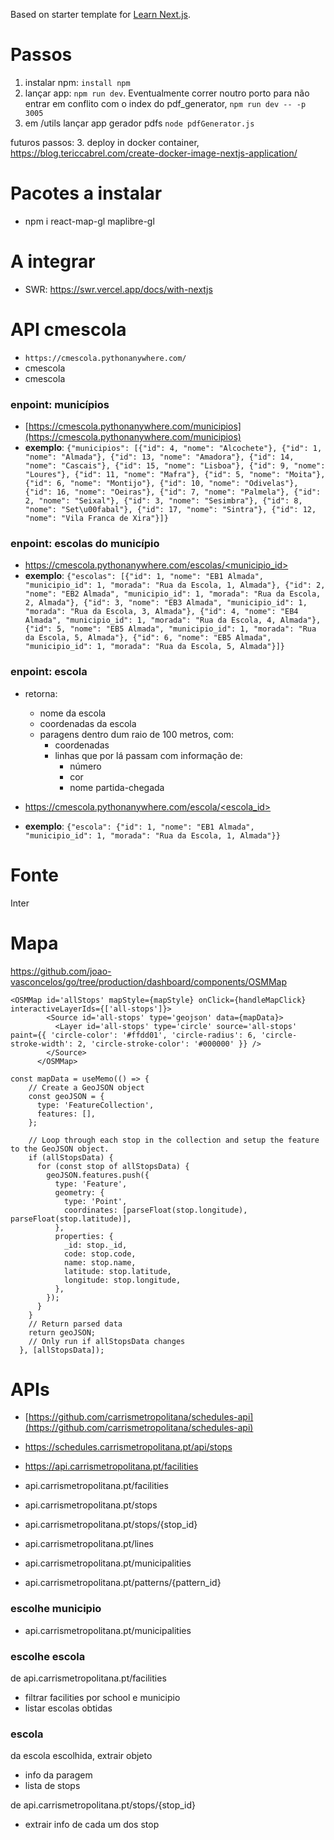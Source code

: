 Based on starter template for [Learn Next.js](https://nextjs.org/learn).

# Passos

1. instalar npm: `install npm`
2. lançar app: `npm run dev`. Eventualmente correr noutro porto para não entrar em conflito com o index do pdf_generator, `npm run dev -- -p 3005`
3. em /utils lançar app gerador pdfs `node pdfGenerator.js`


futuros passos:
3. deploy in docker container, https://blog.tericcabrel.com/create-docker-image-nextjs-application/



# Pacotes a instalar
* npm i react-map-gl maplibre-gl

# A integrar

* SWR: https://swr.vercel.app/docs/with-nextjs


# API cmescola
* `https://cmescola.pythonanywhere.com/` 
* cmescola
* cmescola


###  **enpoint: municípios**

* [https://cmescola.pythonanywhere.com/municipios](https://cmescola.pythonanywhere.com/municipios)
* **exemplo**: `{"municipios": [{"id": 4, "nome": "Alcochete"}, {"id": 1, "nome": "Almada"}, {"id": 13, "nome": "Amadora"}, {"id": 14, "nome": "Cascais"}, {"id": 15, "nome": "Lisboa"}, {"id": 9, "nome": "Loures"}, {"id": 11, "nome": "Mafra"}, {"id": 5, "nome": "Moita"}, {"id": 6, "nome": "Montijo"}, {"id": 10, "nome": "Odivelas"}, {"id": 16, "nome": "Oeiras"}, {"id": 7, "nome": "Palmela"}, {"id": 2, "nome": "Seixal"}, {"id": 3, "nome": "Sesimbra"}, {"id": 8, "nome": "Set\u00fabal"}, {"id": 17, "nome": "Sintra"}, {"id": 12, "nome": "Vila Franca de Xira"}]}`



### **enpoint: escolas do município**

* [https://cmescola.pythonanywhere.com/escolas/<municipio_id>](https://cmescola.pythonanywhere.com/escolas/1)
* **exemplo**: `{"escolas": [{"id": 1, "nome": "EB1 Almada", "municipio_id": 1, "morada": "Rua da Escola, 1, Almada"}, {"id": 2, "nome": "EB2 Almada", "municipio_id": 1, "morada": "Rua da Escola, 2, Almada"}, {"id": 3, "nome": "EB3 Almada", "municipio_id": 1, "morada": "Rua da Escola, 3, Almada"}, {"id": 4, "nome": "EB4 Almada", "municipio_id": 1, "morada": "Rua da Escola, 4, Almada"}, {"id": 5, "nome": "EB5 Almada", "municipio_id": 1, "morada": "Rua da Escola, 5, Almada"}, {"id": 6, "nome": "EB5 Almada", "municipio_id": 1, "morada": "Rua da Escola, 5, Almada"}]}`


### **enpoint: escola**
* retorna:
    * nome da escola
    * coordenadas da escola
    * paragens dentro dum raio de 100 metros, com:
        * coordenadas 
        * linhas que por lá passam com informação de:
            * número
            * cor
            * nome partida-chegada

* [https://cmescola.pythonanywhere.com/escola/<escola_id>](https://cmescola.pythonanywhere.com/escola/1)
* **exemplo**: `{"escola": {"id": 1, "nome": "EB1 Almada", "municipio_id": 1, "morada": "Rua da Escola, 1, Almada"}}`


# Fonte

Inter



# Mapa
https://github.com/joao-vasconcelos/go/tree/production/dashboard/components/OSMMap


```
<OSMMap id='allStops' mapStyle={mapStyle} onClick={handleMapClick} interactiveLayerIds={['all-stops']}>
        <Source id='all-stops' type='geojson' data={mapData}>
          <Layer id='all-stops' type='circle' source='all-stops' paint={{ 'circle-color': '#ffdd01', 'circle-radius': 6, 'circle-stroke-width': 2, 'circle-stroke-color': '#000000' }} />
        </Source>
      </OSMMap>
```

```
const mapData = useMemo(() => {
    // Create a GeoJSON object
    const geoJSON = {
      type: 'FeatureCollection',
      features: [],
    };

    // Loop through each stop in the collection and setup the feature to the GeoJSON object.
    if (allStopsData) {
      for (const stop of allStopsData) {
        geoJSON.features.push({
          type: 'Feature',
          geometry: {
            type: 'Point',
            coordinates: [parseFloat(stop.longitude), parseFloat(stop.latitude)],
          },
          properties: {
            _id: stop._id,
            code: stop.code,
            name: stop.name,
            latitude: stop.latitude,
            longitude: stop.longitude,
          },
        });
      }
    }
    // Return parsed data
    return geoJSON;
    // Only run if allStopsData changes
  }, [allStopsData]);
```

# APIs

* [https://github.com/carrismetropolitana/schedules-api](https://github.com/carrismetropolitana/schedules-api)
* https://schedules.carrismetropolitana.pt/api/stops
* https://api.carrismetropolitana.pt/facilities


* api.carrismetropolitana.pt/facilities
* api.carrismetropolitana.pt/stops
* api.carrismetropolitana.pt/stops/{stop_id}
* api.carrismetropolitana.pt/lines
* api.carrismetropolitana.pt/municipalities
* api.carrismetropolitana.pt/patterns/{pattern_id}

### escolhe municipio
* api.carrismetropolitana.pt/municipalities

### escolhe escola
de api.carrismetropolitana.pt/facilities
* filtrar facilities por school e municipio
* listar escolas obtidas

### escola
da escola escolhida, extrair objeto
* info da paragem
* lista de stops

de api.carrismetropolitana.pt/stops/{stop_id}
* extrair info de cada um dos stop

